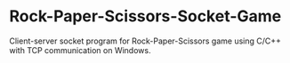# Rock-Paper-Scissors-Socket-Game
Client-server socket program for Rock-Paper-Scissors game using C/C++ with TCP communication on Windows.
